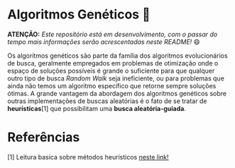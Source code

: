 # Algoritmos Genéticos :seedling:

**ATENÇÃO:** *Este repositório está em desenvolvimento, com o passar do tempo mais informações serão acrescentadas neste README!* :smile:

Os algoritmos genéticos são parte da família dos algoritmos evolucionários de busca, geralmente empregados em problemas de otimização onde o espaço de soluções possíveis é grande o suficiente para que qualquer outro tipo de busca *Random Walk* seja ineficiente, ou para problemas que ainda não temos um algoritmo específico que retorne sempre soluções ótimas.
A grande vantagem da abordagem dos algoritmos genéticos sobre outras implementações de buscas aleatórias é o fato de se tratar de **heurísticas**[1] que possibilitam uma **busca aleatória-guiada**.

# Referências
[1] Leitura basica sobre métodos heurísticos [neste link!](https://wiki.ifsc.edu.br/mediawiki/images/b/b7/Tutorial_m%C3%A9todos_heur%C3%ADsticos.pdf)
